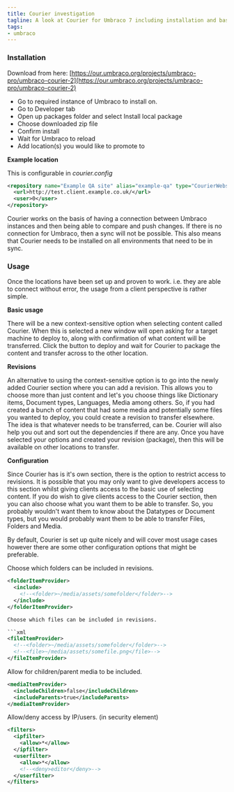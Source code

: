 ```yaml
---
title: Courier investigation
tagline: A look at Courier for Umbraco 7 including installation and basic usage guidelines.
tags: 
- umbraco
---
```


### Installation

Download from here: [https://our.umbraco.org/projects/umbraco-pro/umbraco-courier-2](https://our.umbraco.org/projects/umbraco-pro/umbraco-courier-2)

- Go to required instance of Umbraco to install on.
- Go to Developer tab
- Open up packages folder and select Install local package
- Choose downloaded zip file
- Confirm install
- Wait for Umbraco to reload
- Add location(s) you would like to promote to

**Example location**

This is configurable in *courier.config*

```xml
<repository name="Example QA site" alias="example-qa" type="CourierWebserviceRepositoryProvider" visible="true">
  <url>http://test.client.example.co.uk/</url>
  <user>0</user>
</repository>
```

Courier works on the basis of having a connection between Umbraco instances and then being able to compare and push changes. If there is no connection for Umbraco, then a sync will not be possible. This also means that Courier needs to be installed on all environments that need to be in sync.

### Usage

Once the locations have been set up and proven to work. i.e. they are able to connect without error, the usage from a client perspective is rather simple.

**Basic usage**

There will be a new context-sensitive option when selecting content called Courier. When this is selected a new window will open asking for a target machine to deploy to, along with confirmation of what content will be transferred. Click the button to deploy and wait for Courier to package the content and transfer across to the other location.

**Revisions**

An alternative to using the context-sensitive option is to go into the newly added Courier section where you can add a revision. This allows you to choose more than just content and let's you choose things like Dictionary items, Document types, Languages, Media among others. So, if you had created a bunch of content that had some media and potentially some files you wanted to deploy, you could create a revision to transfer elsewhere. The idea is that whatever needs to be transferred, can be. Courier will also help you out and sort out the dependencies if there are any. Once you have selected your options and created your revision (package), then this will be available on other locations to transfer.

**Configuration**

Since Courier has is it's own section, there is the option to restrict access to revisions. It is possible that you may only want to give developers access to this section whilst giving clients access to the basic use of selecting content. If you do wish to give clients access to the Courier section, then you can also choose what you want them to be able to transfer. So, you probably wouldn't want them to know about the Datatypes or Document types, but you would probably want them to be able to transfer Files, Folders and Media.

By default, Courier is set up quite nicely and will cover most usage cases however there are some other configuration options that might be preferable.

Choose which folders can be included in revisions.

```xml
<folderItemProvider>
  <include>
    <!--<folder>~/media/assets/somefolder</folder>-->
  </include>
</folderItemProvider>

Choose which files can be included in revisions.

```xml
<fileItemProvider>
  <!--<folder>~/media/assets/somefolder</folder>-->
  <!--<file>~/media/assets/somefile.png</file>-->
</fileItemProvider>
```

Allow for children/parent media to be included.

```xml
<mediaItemProvider>
  <includeChildren>false</includeChildren>
  <includeParents>true</includeParents>
</mediaItemProvider>
```

Allow/deny access by IP/users. (in security element)

```xml
<filters>
  <ipfilter>
    <allow>*</allow>
  </ipfilter>
  <userfilter>
    <allow>*</allow>
    <!--<deny>editor</deny>-->
  </userfilter>
</filters>
```
